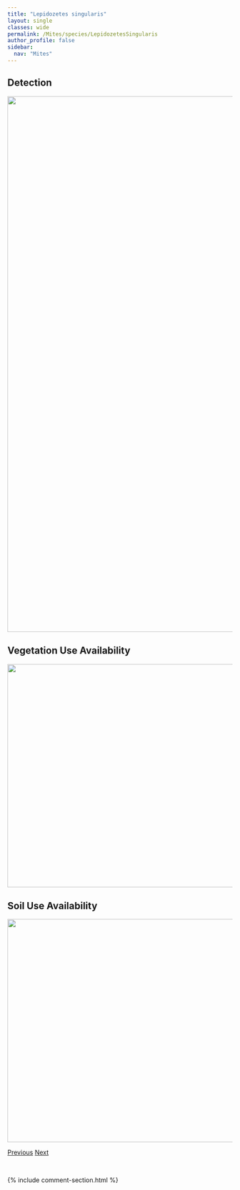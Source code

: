 ```yaml
---
title: "Lepidozetes singularis"
layout: single
classes: wide
permalink: /Mites/species/LepidozetesSingularis
author_profile: false
sidebar:
  nav: "Mites"
---
```


<h2>Detection</h2>

<a href="https://drive.google.com/uc?export=view&id=1etePKihYhuBC4WoDmNxz9RmgHWBdWWNZ">
<img src="https://drive.google.com/uc?export=view&id=1etePKihYhuBC4WoDmNxz9RmgHWBdWWNZ" height = "1200" width = "800">
</a>


<h2>Vegetation Use Availability</h2>

<a href="https://drive.google.com/uc?export=view&id=11X4SJRLflbQTbeBkos5scc6RC3D12wzH">
<img src="https://drive.google.com/uc?export=view&id=11X4SJRLflbQTbeBkos5scc6RC3D12wzH" height = "500" width = "1000">
</a>


<h2>Soil Use Availability</h2>

<a href="https://drive.google.com/uc?export=view&id=1MRjnNSCw-dZkZIu29eA82WeadfNG-8hr">
<img src="https://drive.google.com/uc?export=view&id=1MRjnNSCw-dZkZIu29eA82WeadfNG-8hr" height = "500" width = "1000">
</a>


<a href="/DevelopmentWebsite/Mites/species/LepidozetesLatipilosus" class="pagination--pager" title="Lepidozetes latipilosus">Previous</a> <a href="/DevelopmentWebsite/Mites/species/LepidozetesSp1DEW" class="pagination--pager" title="Lepidozetes sp. 1 DEW">Next</a>

<p>&nbsp;</p>

{% include comment-section.html %}
